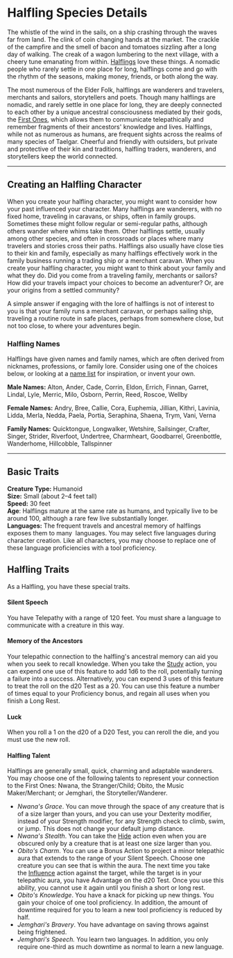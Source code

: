 # Halfling Species Details

The whistle of the wind in the sails, on a ship crashing through the waves far from land. The clink of coin changing hands at the market. The crackle of the campfire and the smell of bacon and tomatoes sizzling after a long day of walking. The creak of a wagon lumbering to the next village, with a cheery tune emanating from within. [Halflings](https://www.dndbeyond.com/linkout?remoteUrl=https%253a%252f%252ftsackton.github.io%252ftaelgarverse%252fspecies%252fchildren-of-the-embodied-gods%252fhalflings%252fhalflings%252f) love these things. A nomadic people who rarely settle in one place for long, halflings come and go with the rhythm of the seasons, making money, friends, or both along the way.

The most numerous of the Elder Folk, halflings are wanderers and travelers, merchants and sailors, storytellers and poets. Though many halflings are nomadic, and rarely settle in one place for long, they are deeply connected to each other by a unique ancestral consciousness mediated by their gods, the [First Ones](https://www.dndbeyond.com/linkout?remoteUrl=https%253a%252f%252ftsackton.github.io%252ftaelgarverse%252fcosmology%252fgods%252fembodied-gods%252ffirst-ones%252ffirst-ones%252f), which allows them to communicate telepathically and remember fragments of their ancestors' knowledge and lives. Halflings, while not as numerous as humans, are frequent sights across the realms of many species of Taelgar. Cheerful and friendly with outsiders, but private and protective of their kin and traditions, halfling traders, wanderers, and storytellers keep the world connected. 

---
## Creating an Halfling Character

When you create your halfling character, you might want to consider how your past influenced your character. Many halflings are wanderers, with no fixed home, traveling in caravans, or ships, often in family groups. Sometimes these might follow regular or semi-regular paths, although others wander where whims take them. Other halflings settle, usually among other species, and often in crossroads or places where many travelers and stories cross their paths. Halflings also usually have close ties to their kin and family, especially as many halflings effectively work in the family business running a trading ship or a merchant caravan. When you create your halfling character, you might want to think about your family and what they do. Did you come from a traveling family, merchants or sailors? How did your travels impact your choices to become an adventurer? Or, are your origins from a settled community? 

A simple answer if engaging with the lore of halflings is not of interest to you is that your family runs a merchant caravan, or perhaps sailing ship, traveling a routine route in safe places, perhaps from somewhere close, but not too close, to where your adventures begin.

### Halfling Names

Halflings have given names and family names, which are often derived from nicknames, professions, or family lore. Consider using one of the choices below, or looking at a [name list](https://www.dndbeyond.com/sources/dnd/xgte/character-names#Halfling) for inspiration, or invent your own.

**Male Names:** Alton, Ander, Cade, Corrin, Eldon, Errich, Finnan, Garret, Lindal, Lyle, Merric, Milo, Osborn, Perrin, Reed, Roscoe, Wellby

**Female Names:** Andry, Bree, Callie, Cora, Euphemia, Jillian, Kithri, Lavinia, Lidda, Merla, Nedda, Paela, Portia, Seraphina, Shaena, Trym, Vani, Verna

**Family Names:** Quicktongue, Longwalker, Wetshire, Sailsinger, Crafter, Singer, Strider, Riverfoot, Undertree, Charmheart, Goodbarrel, Greenbottle, Wanderhome, Hillcobble, Tallspinner

---
## Basic Traits

**Creature Type:** Humanoid  
**Size:** Small (about 2–4 feet tall)  
**Speed:** 30 feet  
**Age**: Halflings mature at the same rate as humans, and typically live to be around 100, although a rare few live substantially longer.   
**Languages:** The frequent travels and ancestral memory of halflings exposes them to many  languages. You may select five languages during character creation. Like all characters, you may choose to replace one of these language proficiencies with a tool proficiency. 

## Halfling Traits

As a Halfling, you have these special traits.
#### Silent Speech
You have Telepathy with a range of 120 feet. You must share a language to communicate with a creature in this way.
#### Memory of the Ancestors
Your telepathic connection to the halfling's ancestral memory can aid you when you seek to recall knowledge. When you take the [Study](https://www.dndbeyond.com/sources/dnd/free-rules/rules-glossary#StudyAction) action, you can expend one use of this feature to add 1d6 to the roll, potentially turning a failure into a success. Alternatively, you can expend 3 uses of this feature to treat the roll on the d20 Test as a 20. You can use this feature a number of times equal to your Proficiency bonus, and regain all uses when you finish a Long Rest. 
#### Luck
When you roll a 1 on the d20 of a D20 Test, you can reroll the die, and you must use the new roll.
#### Halfling Talent
Halflings are generally small, quick, charming and adaptable wanderers. You may choose one of the following talents to represent your connection to the First Ones: Nwana, the Stranger/Child; Obito, the Music Maker/Merchant; or Jemghari, the Storyteller/Wanderer.

- _Nwana's Grace_. You can move through the space of any creature that is of a size larger than yours, and you can use your Dexterity modifier, instead of your Strength modifier, for any Strength check to climb, swim, or jump. This does not change your default jump distance.
- _Nwana's Stealth_. You can take the [Hide](https://www.dndbeyond.com/sources/dnd/free-rules/rules-glossary#HideAction) action even when you are obscured only by a creature that is at least one size larger than you.
- _Obito's Charm_. You can use a Bonus Action to project a minor telepathic aura that extends to the range of your Silent Speech. Choose one creature you can see that is within the aura. The next time you take the [Influence](https://www.dndbeyond.com/sources/dnd/free-rules/rules-glossary#InfluenceAction) action against the target, while the target is in your telepathic aura, you have Advantage on the d20 Test. Once you use this ability, you cannot use it again until you finish a short or long rest.
- _Obito's Knowledge_. You have a knack for picking up new things. You gain your choice of one tool proficiency. In addition, the amount of downtime required for you to learn a new tool proficiency is reduced by half. 
- _Jemghari's Bravery_. You have advantage on saving throws against being frightened.
- _Jemghari's Speech._ You learn two languages. In addition, you only require one-third as much downtime as normal to learn a new language.